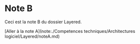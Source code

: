 # Note B

Ceci est la note B du dossier Layered.

[Aller à la note A](note:./Competences techniques/Architectures logiciel/Layered/noteA.md)
